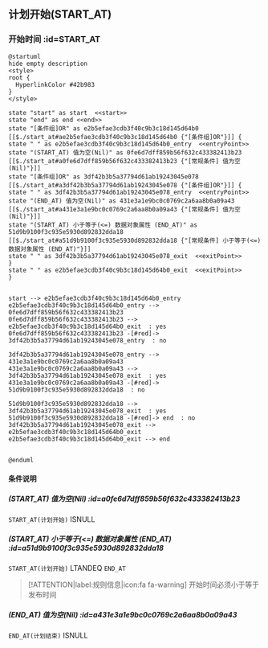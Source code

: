 ## 计划开始(START_AT) <!-- {docsify-ignore-all} -->

   

### 开始时间 :id=START_AT

```plantuml
@startuml
hide empty description
<style>
root {
  HyperlinkColor #42b983
}
</style>

state "start" as start  <<start>>
state "end" as end <<end>>
state "[条件组]OR" as e2b5efae3cdb3f40c9b3c18d145d64b0 [[$./start_at#ae2b5efae3cdb3f40c9b3c18d145d64b0 {"[条件组]OR"}]] {
state " " as e2b5efae3cdb3f40c9b3c18d145d64b0_entry  <<entryPoint>>
state "(START_AT) 值为空(Nil)" as 0fe6d7dff859b56f632c433382413b23 [[$./start_at#a0fe6d7dff859b56f632c433382413b23 {"[常规条件] 值为空(Nil)"}]]
state "[条件组]OR" as 3df42b3b5a37794d61ab19243045e078 [[$./start_at#a3df42b3b5a37794d61ab19243045e078 {"[条件组]OR"}]] {
state " " as 3df42b3b5a37794d61ab19243045e078_entry  <<entryPoint>>
state "(END_AT) 值为空(Nil)" as 431e3a1e9bc0c0769c2a6aa8b0a09a43 [[$./start_at#a431e3a1e9bc0c0769c2a6aa8b0a09a43 {"[常规条件] 值为空(Nil)"}]]
state "(START_AT) 小于等于(<=) 数据对象属性 (END_AT)" as 51d9b9100f3c935e5930d892832dda18 [[$./start_at#a51d9b9100f3c935e5930d892832dda18 {"[常规条件] 小于等于(<=) 数据对象属性 (END_AT)"}]]
state " " as 3df42b3b5a37794d61ab19243045e078_exit  <<exitPoint>>
}
state " " as e2b5efae3cdb3f40c9b3c18d145d64b0_exit  <<exitPoint>>
}


start --> e2b5efae3cdb3f40c9b3c18d145d64b0_entry 
e2b5efae3cdb3f40c9b3c18d145d64b0_entry --> 0fe6d7dff859b56f632c433382413b23 
0fe6d7dff859b56f632c433382413b23 --> e2b5efae3cdb3f40c9b3c18d145d64b0_exit  : yes
0fe6d7dff859b56f632c433382413b23 -[#red]-> 3df42b3b5a37794d61ab19243045e078_entry  : no

3df42b3b5a37794d61ab19243045e078_entry --> 431e3a1e9bc0c0769c2a6aa8b0a09a43 
431e3a1e9bc0c0769c2a6aa8b0a09a43 --> 3df42b3b5a37794d61ab19243045e078_exit  : yes
431e3a1e9bc0c0769c2a6aa8b0a09a43 -[#red]-> 51d9b9100f3c935e5930d892832dda18  : no

51d9b9100f3c935e5930d892832dda18 --> 3df42b3b5a37794d61ab19243045e078_exit  : yes
51d9b9100f3c935e5930d892832dda18 -[#red]-> end  : no
3df42b3b5a37794d61ab19243045e078_exit --> e2b5efae3cdb3f40c9b3c18d145d64b0_exit 
e2b5efae3cdb3f40c9b3c18d145d64b0_exit --> end 


@enduml
```

#### 条件说明

##### (START_AT) 值为空(Nil) :id=a0fe6d7dff859b56f632c433382413b23



`START_AT(计划开始)` ISNULL 

##### (START_AT) 小于等于(<=) 数据对象属性 (END_AT) :id=a51d9b9100f3c935e5930d892832dda18



`START_AT(计划开始)` LTANDEQ  `END_AT`

> [!ATTENTION|label:规则信息|icon:fa fa-warning]
> 开始时间必须小于等于发布时间


##### (END_AT) 值为空(Nil) :id=a431e3a1e9bc0c0769c2a6aa8b0a09a43



`END_AT(计划结束)` ISNULL 






